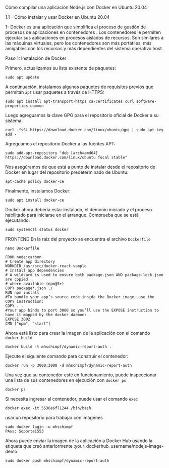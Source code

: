 Cómo compilar una aplicación Node.js con Docker en Ubuntu 20.04



1.1 - Cómo instalar y usar Docker en Ubuntu 20.04

1- Docker es una aplicación que simplifica el proceso de gestión de procesos de aplicaciones en contenedores . Los contenedores le permiten ejecutar sus aplicaciones en procesos aislados de recursos. Son similares a las máquinas virtuales, pero los contenedores son más portátiles, más amigables con los recursos y más dependientes del sistema operativo host.


Paso 1: Instalación de Docker


Primero, actualizamos su lista existente de paquetes:

```
sudo apt update
```

A continuación, instalamos algunos paquetes de requisitos previos que permitan `apt` usar paquetes a través de HTTPS:

```
sudo apt install apt-transport-https ca-certificates curl software-properties-common
```

Luego agreguamos la clave GPG para el repositorio oficial de Docker a su sistema:

```
curl -fsSL https://download.docker.com/linux/ubuntu/gpg | sudo apt-key add -
```

Agreguamos el repositorio Docker a las fuentes APT:

```
sudo add-apt-repository "deb [arch=amd64] https://download.docker.com/linux/ubuntu focal stable"
```

Nos asegúramos de que está a punto de instalar desde el repositorio de Docker en lugar del repositorio predeterminado de Ubuntu:

```
apt-cache policy docker-ce
```


Finalmente, instalamos Docker:

```
sudo apt install docker-ce
```

Docker ahora debería estar instalado, el demonio iniciado y el proceso habilitado para iniciarse en el arranque. Comprueba que se está ejecutando:

```
sudo systemctl status docker
```



FRONTEND
En la raiz del proyecto se encuentra el archivo `Dockerfile`
```
nano Dockerfile
```


```
FROM node:carbon
# Create app directory
WORKDIR /usr/src/docker-react-sample
# Install app dependencies
# A wildcard is used to ensure both package.json AND package-lock.json are copied
# where available (npm@5+)
COPY package*.json ./
RUN npm install
#To bundle your app’s source code inside the Docker image, use the COPY instruction:
COPY . .
#Your app binds to port 3000 so you’ll use the EXPOSE instruction to have it mapped by the docker daemon:
EXPOSE 3002
CMD ["npm", "start"]
```


Ahora está listo para crear la imagen de la aplicación con el comando `docker build`

```
docker build -t mhschimpf/dynamic-report-auth .
```

Ejecute el siguiente comando para construir el contenedor:

```
docker run -p 3000:3000 -d mhschimpf/dynamic-report-auth
```


Una vez que su contenedor esté en funcionamiento, puede inspeccionar una lista de sus contenedores en ejecución con `docker ps`

```
docker ps
```


Si necesita ingresar al contenedor, puede usar el comando `exec`


```
docker exec -it 5536e6f71244 /bin/bash
```


usar un repositorio para trabajar con imágenes

```
sudo docker login -u mhschimpf
PAss: Soporte1553
```


Ahora puede enviar la imagen de la aplicación a Docker Hub usando la etiqueta que creó anteriormente :your_dockerhub_username/nodejs-image-demo

```
sudo docker push mhschimpf/dynamic-report-auth
```
